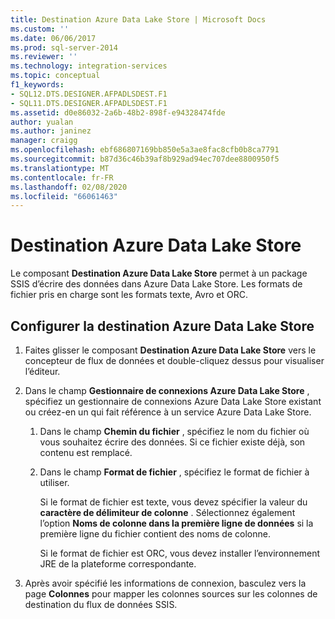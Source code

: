 ```yaml
---
title: Destination Azure Data Lake Store | Microsoft Docs
ms.custom: ''
ms.date: 06/06/2017
ms.prod: sql-server-2014
ms.reviewer: ''
ms.technology: integration-services
ms.topic: conceptual
f1_keywords:
- SQL12.DTS.DESIGNER.AFPADLSDEST.F1
- SQL11.DTS.DESIGNER.AFPADLSDEST.F1
ms.assetid: d0e86032-2a6b-48b2-898f-e94328474fde
author: yualan
ms.author: janinez
manager: craigg
ms.openlocfilehash: ebf686807169bb850e5a3ae8fac8cfb0b8ca7791
ms.sourcegitcommit: b87d36c46b39af8b929ad94ec707dee8800950f5
ms.translationtype: MT
ms.contentlocale: fr-FR
ms.lasthandoff: 02/08/2020
ms.locfileid: "66061463"
---
```

# <a name="azure-data-lake-store-destination"></a>Destination Azure Data Lake Store
  Le composant **Destination Azure Data Lake Store** permet à un package SSIS d’écrire des données dans Azure Data Lake Store. Les formats de fichier pris en charge sont les formats texte, Avro et ORC. 
  
## <a name="configure-the-azure-data-lake-store-destination"></a>Configurer la destination Azure Data Lake Store 

1. Faites glisser le composant **Destination Azure Data Lake Store** vers le concepteur de flux de données et double-cliquez dessus pour visualiser l’éditeur.  

2.  Dans le champ **Gestionnaire de connexions Azure Data Lake Store** , spécifiez un gestionnaire de connexions Azure Data Lake Store existant ou créez-en un qui fait référence à un service Azure Data Lake Store.  
  
    1.  Dans le champ **Chemin du fichier** , spécifiez le nom du fichier où vous souhaitez écrire des données. Si ce fichier existe déjà, son contenu est remplacé.  
  
    2.  Dans le champ **Format de fichier** , spécifiez le format de fichier à utiliser.  
  
        Si le format de fichier est texte, vous devez spécifier la valeur du **caractère de délimiteur de colonne** . Sélectionnez également l’option **Noms de colonne dans la première ligne de données** si la première ligne du fichier contient des noms de colonne.  

        Si le format de fichier est ORC, vous devez installer l’environnement JRE de la plateforme correspondante. 
  
3.  Après avoir spécifié les informations de connexion, basculez vers la page **Colonnes** pour mapper les colonnes sources sur les colonnes de destination du flux de données SSIS.  
